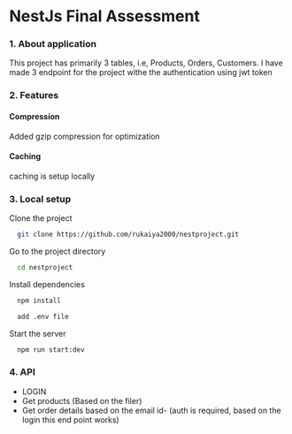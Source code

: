 
# NestJs Final Assessment

### 1. About application
This project has primarily 3 tables, i.e, Products, Orders, Customers. I have made 3 endpoint for the project withe the authentication using jwt token
### 2. Features
#### Compression
Added gzip compression for optimization
#### Caching
caching is setup locally
### 3. Local setup

Clone the project

```bash
  git clone https://github.com/rukaiya2000/nestproject.git
```

Go to the project directory

```bash
  cd nestproject
```

Install dependencies

```bash
  npm install
```

```bash
  add .env file
```
Start the server

```bash
  npm run start:dev
```
### 4. API
- LOGIN 
- Get products (Based on the filer)
- Get order details based on the email id- (auth is required, based on the login this end point works)

